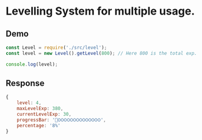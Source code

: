 # Levelling System for multiple usage.

## Demo 
```js
const Level = require('./src/level');
const level = new Level().getLevel(800); // Here 800 is the total exp.

console.log(level);
```

## Response 

```js
{
	level: 4,
	maxLevelExp: 380,
	currentLevelExp: 30,
	progressBar: '🔵౦౦౦౦౦౦౦౦౦౦౦౦౦౦',
	percentage: '8%'
}
```
